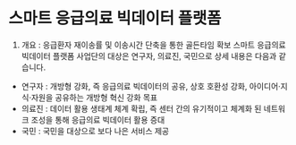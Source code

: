 # 스마트 응급의료 빅데이터 플랫폼

1. 개요 : 응급환자 재이송률 및 이송시간 단축을 통한 골든타임 확보
스마트 응급의료 빅데이터 플랫폼 사업단의 대상은 연구자, 의료진, 국민으로 상세 내용은 다음과 같습니다.
  - 연구자 : 개방형 강화, 즉 응급의료 빅데이터의 공유, 상호 호환성 강화, 아이디어·지식·자원을 공유하는 개방형 혁신 강화 목표
  - 의료진 : 데이터 활용 생태계 체계 확립, 즉 센터 간의 유기적이고 체계화 된 네트워크 조성을 통해 응급의료 빅데이터 활용 증대
  - 국민 : 국민을 대상으로 보다 나은 서비스 제공




<!---
emsbigdata/emsbigdata is a ✨ special ✨ repository because its `README.md` (this file) appears on your GitHub profile.
You can click the Preview link to take a look at your changes.
--->
